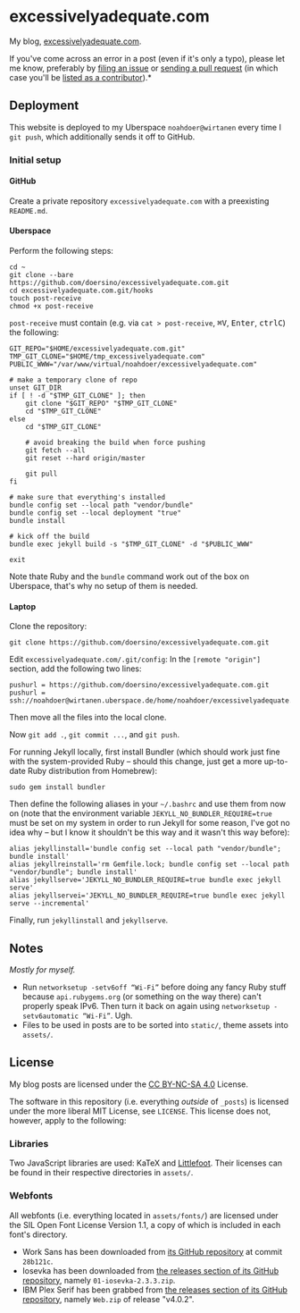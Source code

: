 # excessivelyadequate.com

My blog, [excessivelyadequate.com](https://excessivelyadequate.com).

If you've come across an error in a post (even if it's only a typo), please let me know, preferably by [filing an issue](https://github.com/doersino/excessivelyadequate.com/issues/new) or [sending a pull request](https://github.com/doersino/excessivelyadequate.com) (in which case you'll be [listed as a contributor](https://github.com/doersino/excessivelyadequate.com/graphs/contributors)).*


## Deployment

This website is deployed to my Uberspace `noahdoer@wirtanen` every time I `git push`, which additionally sends it off to GitHub.


### Initial setup

#### GitHub

Create a private repository `excessivelyadequate.com` with a preexisting `README.md`.


#### Uberspace

Perform the following steps:

```
cd ~
git clone --bare https://github.com/doersino/excessivelyadequate.com.git
cd excessivelyadequate.com.git/hooks
touch post-receive
chmod +x post-receive
```

`post-receive` must contain (e.g. via `cat > post-receive`, <kbd>⌘</kbd><kbd>V</kbd>, <kbd>Enter</kbd>, <kbd>ctrl</kbd><kbd>C</kbd>) the following:

```
GIT_REPO="$HOME/excessivelyadequate.com.git"
TMP_GIT_CLONE="$HOME/tmp_excessivelyadequate.com"
PUBLIC_WWW="/var/www/virtual/noahdoer/excessivelyadequate.com"

# make a temporary clone of repo
unset GIT_DIR
if [ ! -d "$TMP_GIT_CLONE" ]; then
    git clone "$GIT_REPO" "$TMP_GIT_CLONE"
    cd "$TMP_GIT_CLONE"
else
    cd "$TMP_GIT_CLONE"

    # avoid breaking the build when force pushing
    git fetch --all
    git reset --hard origin/master

    git pull
fi

# make sure that everything's installed
bundle config set --local path "vendor/bundle"
bundle config set --local deployment "true"
bundle install

# kick off the build
bundle exec jekyll build -s "$TMP_GIT_CLONE" -d "$PUBLIC_WWW"

exit
```

Note thate Ruby and the `bundle` command work out of the box on Uberspace, that's why no setup of them is needed.


#### Laptop

Clone the repository:

```
git clone https://github.com/doersino/excessivelyadequate.com.git
```

Edit `excessivelyadequate.com/.git/config`: In the `[remote "origin"]` section, add the following two lines:

```
pushurl = https://github.com/doersino/excessivelyadequate.com.git
pushurl = ssh://noahdoer@wirtanen.uberspace.de/home/noahdoer/excessivelyadequate.com.git/
```

Then move all the files into the local clone.

Now `git add .`, `git commit ...`, and `git push`.

For running Jekyll locally, first install Bundler (which should work just fine with the system-provided Ruby – should this change, just get a more up-to-date Ruby distribution from Homebrew):

```
sudo gem install bundler
```

Then define the following aliases in your `~/.bashrc` and use them from now on (note that the environment variable `JEKYLL_NO_BUNDLER_REQUIRE=true` must be set on my system in order to run Jekyll for some reason, I've got no idea why – but I know it shouldn't be this way and it wasn't this way before):

```
alias jekyllinstall='bundle config set --local path "vendor/bundle"; bundle install'
alias jekyllreinstall='rm Gemfile.lock; bundle config set --local path "vendor/bundle"; bundle install'
alias jekyllserve='JEKYLL_NO_BUNDLER_REQUIRE=true bundle exec jekyll serve'
alias jekyllservei='JEKYLL_NO_BUNDLER_REQUIRE=true bundle exec jekyll serve --incremental'
```

Finally, run `jekyllinstall` and `jekyllserve`.


## Notes

*Mostly for myself.*

* Run `networksetup -setv6off “Wi-Fi”` before doing any fancy Ruby stuff because `api.rubygems.org` (or something on the way there) can't properly speak IPv6. Then turn it back on again using `networksetup -setv6automatic “Wi-Fi”`. Ugh.
* Files to be used in posts are to be sorted into `static/`, theme assets into `assets/`.


## License

My blog posts are licensed under the [CC BY-NC-SA 4.0](https://creativecommons.org/licenses/by-nc-sa/4.0/) License.

The software in this repository (i.e. everything *outside* of `_posts`) is licensed under the more liberal MIT License, see `LICENSE`. This license does not, however, apply to the following:

### Libraries

Two JavaScript libraries are used: KaTeX and [Littlefoot](https://github.com/goblindegook/littlefoot). Their licenses can be found in their respective directories in `assets/`.

### Webfonts

All webfonts (i.e. everything located in `assets/fonts/`) are licensed under the SIL Open Font License Version 1.1, a copy of which is included in each font's directory.

* Work Sans has been downloaded from [its GitHub repository](https://github.com/weiweihuanghuang/Work-Sans) at commit `28b121c`.
* Iosevka has been downloaded from [the releases section of its GitHub repository](https://github.com/be5invis/Iosevka/releases), namely `01-iosevka-2.3.3.zip`.
* IBM Plex Serif has been grabbed from [the releases section of its GitHub repository](https://github.com/IBM/plex/releases), namely `Web.zip` of release "v4.0.2".

